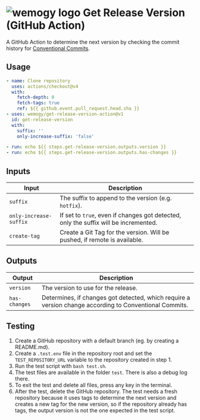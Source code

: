 # ![wemogy logo](https://wemogyimages.blob.core.windows.net/logos/wemogy-github-tiny.png) Get Release Version (GitHub Action)

A GitHub Action to determine the next version by checking the commit history for [Conventional Commits](https://www.conventionalcommits.org/).

## Usage

```yaml
- name: Clone repository
  uses: actions/checkout@v4
  with:
    fetch-depth: 0
    fetch-tags: true
    ref: ${{ github.event.pull_request.head.sha }}
- uses: wemogy/get-release-version-action@v1
  id: get-release-version
  with:
    suffix: ''
    only-increase-suffix: 'false'

- run: echo ${{ steps.get-release-version.outputs.version }}
- run: echo ${{ steps.get-release-version.outputs.has-changes }}
```

## Inputs

| Input                  | Description                                                                          |
|------------------------|--------------------------------------------------------------------------------------|
| `suffix`               | The suffix to append to the version (e.g. `hotfix`).                                 |
| `only-increase-suffix` | If set to `true`, even if changes got detected, only the suffix will be incremented. |
| `create-tag`           | Create a Git Tag for the version. Will be pushed, if remote is available.            |

## Outputs

| Output        | Description                                                                                            |
|---------------|--------------------------------------------------------------------------------------------------------|
| `version`     | The version to use for the release.                                                                    |
| `has-changes` | Determines, if changes got detected, which require a version change according to Conventional Commits. |

## Testing

1. Create a GitHub repository with a default branch (eg. by creating a README.md).
2. Create a `.test.env` file in the repository root and set the `TEST_REPOSITORY_URL` variable to the repository created in step 1.
3. Run the test script with `bash test.sh`.
4. The test files are available in the folder `test`. There is also a debug log there.
5. To exit the test and delete all files, press any key in the terminal.
6. After the test, delete the GitHub repository.
   The test needs a fresh repository because it uses tags to determine the next version and creates a new tag for the new version,
   so if the repository already has tags, the output version is not the one expected in the test script.

